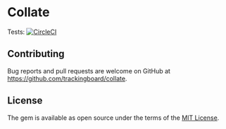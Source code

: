 # Collate

Tests: [![CircleCI](https://circleci.com/gh/trackingboard/collate.svg?style=svg)](https://circleci.com/gh/trackingboard/collate)


## Contributing

Bug reports and pull requests are welcome on GitHub at https://github.com/trackingboard/collate.


## License

The gem is available as open source under the terms of the [MIT License](http://opensource.org/licenses/MIT).

